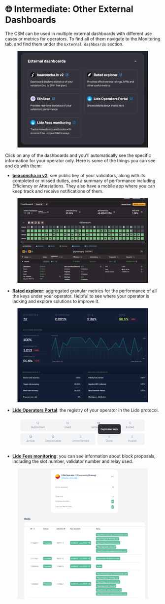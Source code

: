 # 🌐 Intermediate: Other External Dashboards

The CSM can be used in multiple external dashboards with different use cases or metrics for operators. To find all of them navigate to the Monitoring tab, and find them under the `External dashboards` section.

<figure><img src="../.gitbook/assets/image (30).png" alt=""><figcaption></figcaption></figure>

Click on any of the dashboards and you'll automatically see the specific information for your operator only. Here is some of the things you can see and do with them:

* [**beaconcha.in v2**](https://v2-beta-mainnet.beaconcha.in/dashboard/): see public key of your validators, along with its completed or missed duties, and a summary of performance including Efficiency or Attestations. They also have a mobile app where you can keep track and receive notifications of them.

<figure><img src="../.gitbook/assets/image (10).png" alt="" width="563"><figcaption></figcaption></figure>

* [**Rated explorer**](https://explorer.rated.network/o/Lido%20Community%20Staking%20Module?network=mainnet\&timeWindow=1d\&viewBy=operator\&page=1\&pageSize=15\&idType=poolShare): aggregated granular metrics for the performance of all the keys under your operator. Helpful to see where your operator is lacking and explore solutions to improve it.

<figure><img src="../.gitbook/assets/image (11).png" alt="" width="563"><figcaption></figcaption></figure>

* [**Lido Operators Portal**](https://operators.lido.fi/module/3): the registry of your operator in the Lido protocol.

<figure><img src="../.gitbook/assets/image (13).png" alt=""><figcaption></figcaption></figure>

* [**Lido Fees monitoring**](https://fees-monitoring.lido.fi/operatorInfo?stakingModuleIndex=3): you can see information about block proposals, including the slot number, validator number and relay used.

<figure><img src="../.gitbook/assets/image (14).png" alt="" width="563"><figcaption></figcaption></figure>
